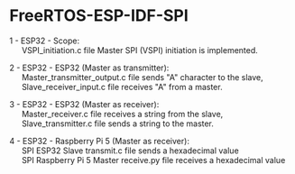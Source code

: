 # FreeRTOS-ESP-IDF-SPI
1 - ESP32 - Scope:<br> 
    &emsp;&nbsp;&nbsp;VSPI_initiation.c file Master SPI (VSPI) initiation is implemented.
    
2 - ESP32 - ESP32 (Master as transmitter):<br> 
    &emsp;&nbsp;&nbsp;Master_transmitter_output.c file sends "A" character to the slave,<br> 
    &emsp;&nbsp;&nbsp;Slave_receiver_input.c file receives "A" from a master.
    
3 - ESP32 - ESP32 (Master as receiver):<br> 
    &emsp;&nbsp;&nbsp;Master_receiver.c file receives a string from the slave,<br> 
    &emsp;&nbsp;&nbsp;Slave_transmitter.c file sends a string to the master.

4 - ESP32 - Raspberry Pi 5 (Master as receiver):<br> 
    &emsp;&nbsp;&nbsp;SPI ESP32 Slave transmit.c file sends a hexadecimal value<br> 
    &emsp;&nbsp;&nbsp;SPI Raspberry Pi 5 Master receive.py file receives a hexadecimal value

